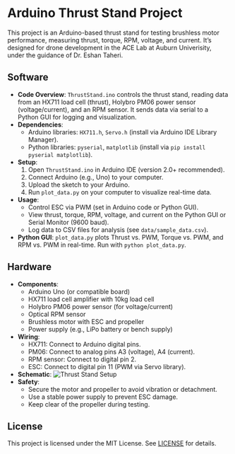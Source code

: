 # Arduino Thrust Stand Project

This project is an Arduino-based thrust stand for testing brushless motor performance, measuring thrust, torque, RPM, voltage, and current. It’s designed for drone development in the ACE Lab at Auburn Univerisity, under the guidance of Dr. Eshan Taheri.

## Software
- **Code Overview**: `ThrustStand.ino` controls the thrust stand, reading data from an HX711 load cell (thrust), Holybro PM06 power sensor (voltage/current), and an RPM sensor. It sends data via serial to a Python GUI for logging and visualization.
- **Dependencies**:
  - Arduino libraries: `HX711.h`, `Servo.h` (install via Arduino IDE Library Manager).
  - Python libraries: `pyserial`, `matplotlib` (install via `pip install pyserial matplotlib`).
- **Setup**:
  1. Open `ThrustStand.ino` in Arduino IDE (version 2.0+ recommended).
  2. Connect Arduino (e.g., Uno) to your computer.
  3. Upload the sketch to your Arduino.
  4. Run `plot_data.py` on your computer to visualize real-time data.
- **Usage**:
  - Control ESC via PWM (set in Arduino code or Python GUI).
  - View thrust, torque, RPM, voltage, and current on the Python GUI or Serial Monitor (9600 baud).
  - Log data to CSV files for analysis (see `data/sample_data.csv`).
- **Python GUI**: `plot_data.py` plots Thrust vs. PWM, Torque vs. PWM, and RPM vs. PWM in real-time. Run with `python plot_data.py`.

## Hardware
- **Components**:
  - Arduino Uno (or compatible board)
  - HX711 load cell amplifier with 10kg load cell
  - Holybro PM06 power sensor (for voltage/current)
  - Optical RPM sensor
  - Brushless motor with ESC and propeller
  - Power supply (e.g., LiPo battery or bench supply)
- **Wiring**:
  - HX711: Connect to Arduino digital pins.
  - PM06: Connect to analog pins A3 (voltage), A4 (current).
  - RPM sensor: Connect to digital pin 2.
  - ESC: Connect to digital pin 11 (PWM via Servo library).
- **Schematic**: ![Thrust Stand Setup](docs/schematic.png)
- **Safety**:
  - Secure the motor and propeller to avoid vibration or detachment.
  - Use a stable power supply to prevent ESC damage.
  - Keep clear of the propeller during testing.

## License
This project is licensed under the MIT License. See [LICENSE](LICENSE) for details.
